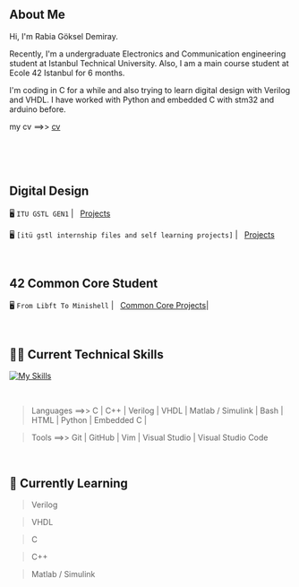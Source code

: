 ## About Me
Hi, I'm Rabia Göksel Demiray. 

Recently, I'm a undergraduate Electronics and Communication engineering student at Istanbul Technical University. Also, I am a main course student at Ecole 42 Istanbul for 6 months. 

I'm coding in C for a while and also trying to learn digital design with Verilog and VHDL. I have worked with Python and embedded C with stm32 and arduino before.


my cv ==>>  [cv](https://github.com/rgoksel/rgoksel/blob/main/rgd-%20cvson.pdf)

</br>
</br>
</br>

## Digital Design

🖥️ `ITU GSTL GEN1`
| &nbsp; [Projects](https://github.com/rgoksel/ITU-GSTL-GEN1)


🖥️  `[itü gstl internship files and self learning projects]`
| &nbsp; [Projects](https://github.com/rgoksel/Digital-Design)


<br>

## 42 Common Core Student

 🖥️ `From Libft To Minishell`
| &nbsp; [Common Core Projects](https://github.com/rgoksel/42/blob/main/README.md)|

<br>

## 🧑‍💻 Current Technical Skills

[![My Skills](https://skillicons.dev/icons?i=c,cpp,bash,vim,py,arduino,vscode,html,github,git,visualstudio,stm32)](https://skillicons.dev)

<br>

> Languages ==>>  C | C++ | Verilog | VHDL |  Matlab / Simulink | Bash | HTML | Python | Embedded C |

> Tools ==>>  Git | GitHub | Vim | Visual Studio | Visual Studio Code 

<br>


## 🌱 Currently Learning
> Verilog

> VHDL

> C

> C++

> Matlab / Simulink 


<br>






